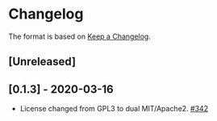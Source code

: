 # Changelog

The format is based on [Keep a Changelog].

[Keep a Changelog]: http://keepachangelog.com/en/1.0.0/

## [Unreleased]

## [0.1.3] - 2020-03-16
- License changed from GPL3 to dual MIT/Apache2. [#342](https://github.com/tetcoin/tetsy-common/pull/342)
